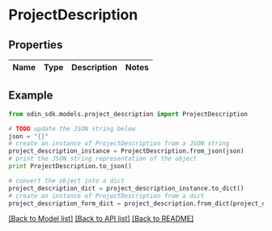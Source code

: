 # ProjectDescription


## Properties

Name | Type | Description | Notes
------------ | ------------- | ------------- | -------------

## Example

```python
from odin_sdk.models.project_description import ProjectDescription

# TODO update the JSON string below
json = "{}"
# create an instance of ProjectDescription from a JSON string
project_description_instance = ProjectDescription.from_json(json)
# print the JSON string representation of the object
print ProjectDescription.to_json()

# convert the object into a dict
project_description_dict = project_description_instance.to_dict()
# create an instance of ProjectDescription from a dict
project_description_form_dict = project_description.from_dict(project_description_dict)
```
[[Back to Model list]](../README.md#documentation-for-models) [[Back to API list]](../README.md#documentation-for-api-endpoints) [[Back to README]](../README.md)


